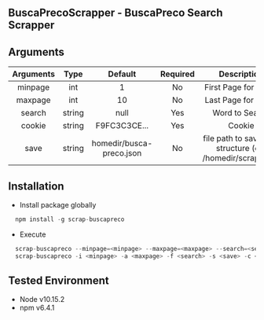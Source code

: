 ## BuscaPrecoScrapper - BuscaPreco Search Scrapper

## Arguments
| Arguments  | Type  | Default  | Required | Description
| :------------: | :------------: | :------------: | :------------: | :------------: |
| minpage  | int  | 1 | No | First Page for Scrap  |
| maxpage  |  int | 10 | No | Last Page for Scrap  |
| search  | string  | null | Yes | Word to Search  |
| cookie  | string  | F9FC3C3CE... | Yes | Cookie |
| save  | string  | homedir/busca-preco.json  | No | file path to save json structure (e.q /homedir/scrap.json) |

## Installation
- Install package globally
```javascript
  npm install -g scrap-buscapreco
```
- Execute
```javascript
  scrap-buscapreco --minpage=<minpage> --maxpage=<maxpage> --search=<search> --save=<save> --cookie=<cookie>
  scrap-buscapreco -i <minpage> -a <maxpage> -f <search> -s <save> -c <cookie>
```

## Tested Environment
- Node v10.15.2
- npm v6.4.1
